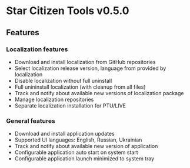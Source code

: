 # Star Citizen Tools v0.5.0


## Features

### Localization features

- Download and install localization from GitHub repositories
- Select localization release version, language from provided by localization
- Disable localization without full uninstall
- Full unininstall localization (with cleanup from all files)
- Track and notify about available new versions of localization package
- Manage localization repositories
- Separate localization installation for PTU/LIVE 

### General features

- Download and install application updates
- Supported UI languages: English, Russian, Ukrainian
- Track and notify about available new version of application
- Configurable application auto start on system start
- Configurable application launch minimized to system tray

